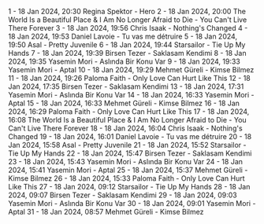 1 - 18 Jan 2024, 20:30	Regina Spektor - Hero
2 - 18 Jan 2024, 20:00	The World Is a Beautiful Place & I Am No Longer Afraid to Die - You Can't Live There Forever
3 - 18 Jan 2024, 19:56	Chris Isaak - Nothing's Changed
4 - 18 Jan 2024, 19:53	Daniel Lavoie - Tu vas me détruire
5 - 18 Jan 2024, 19:50	Asal - Pretty Juvenile
6 - 18 Jan 2024, 19:44	Starsailor - Tie Up My Hands
7 - 18 Jan 2024, 19:39	Birsen Tezer - Saklasam Kendimi
8 - 18 Jan 2024, 19:35	Yasemin Mori - Aslında Bir Konu Var
9 - 18 Jan 2024, 19:33	Yasemin Mori - Aptal
10 - 18 Jan 2024, 19:29	Mehmet Güreli - Kimse Bilmez
11 - 18 Jan 2024, 19:26	Paloma Faith - Only Love Can Hurt Like This
12 - 18 Jan 2024, 17:35	Birsen Tezer - Saklasam Kendimi
13 - 18 Jan 2024, 17:31	Yasemin Mori - Aslında Bir Konu Var
14 - 18 Jan 2024, 16:33	Yasemin Mori - Aptal
15 - 18 Jan 2024, 16:33	Mehmet Güreli - Kimse Bilmez
16 - 18 Jan 2024, 16:29	Paloma Faith - Only Love Can Hurt Like This
17 - 18 Jan 2024, 16:08	The World Is a Beautiful Place & I Am No Longer Afraid to Die - You Can't Live There Forever
18 - 18 Jan 2024, 16:04	Chris Isaak - Nothing's Changed
19 - 18 Jan 2024, 16:01	Daniel Lavoie - Tu vas me détruire
20 - 18 Jan 2024, 15:58	Asal - Pretty Juvenile
21 - 18 Jan 2024, 15:52	Starsailor - Tie Up My Hands
22 - 18 Jan 2024, 15:47	Birsen Tezer - Saklasam Kendimi
23 - 18 Jan 2024, 15:43	Yasemin Mori - Aslında Bir Konu Var
24 - 18 Jan 2024, 15:41	Yasemin Mori - Aptal
25 - 18 Jan 2024, 15:37	Mehmet Güreli - Kimse Bilmez
26 - 18 Jan 2024, 15:33	Paloma Faith - Only Love Can Hurt Like This
27 - 18 Jan 2024, 09:12	Starsailor - Tie Up My Hands
28 - 18 Jan 2024, 09:07	Birsen Tezer - Saklasam Kendimi
29 - 18 Jan 2024, 09:03	Yasemin Mori - Aslında Bir Konu Var
30 - 18 Jan 2024, 09:01	Yasemin Mori - Aptal
31 - 18 Jan 2024, 08:57	Mehmet Güreli - Kimse Bilmez
